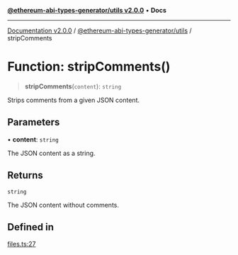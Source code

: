 [**@ethereum-abi-types-generator/utils v2.0.0**](../README.md) • **Docs**

***

[Documentation v2.0.0](../../../packages.md) / [@ethereum-abi-types-generator/utils](../README.md) / stripComments

# Function: stripComments()

> **stripComments**(`content`): `string`

Strips comments from a given JSON content.

## Parameters

• **content**: `string`

The JSON content as a string.

## Returns

`string`

The JSON content without comments.

## Defined in

[files.ts:27](https://github.com/niZmosis/ethereum-abi-types-generator/blob/34014c6ac1a58a7622fbd21e7421270aae38bf36/packages/utils/src/files.ts#L27)
